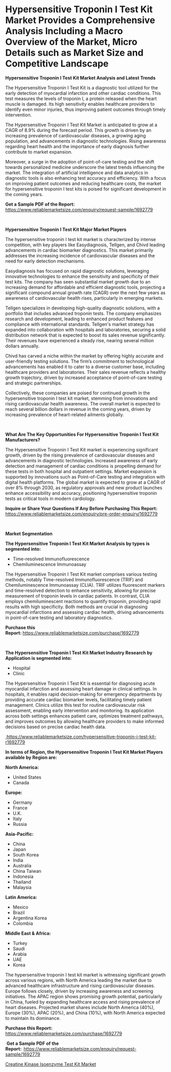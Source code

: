 <p><h1>Hypersensitive Troponin I Test Kit Market Provides a Comprehensive Analysis Including a Macro Overview of the Market, Micro Details such as Market Size and Competitive Landscape</h1></p><p><strong>Hypersensitive Troponin I Test Kit Market Analysis and Latest Trends</strong></p>
<p><p>The Hypersensitive Troponin I Test Kit is a diagnostic tool utilized for the early detection of myocardial infarction and other cardiac conditions. This test measures the levels of troponin I, a protein released when the heart muscle is damaged. Its high sensitivity enables healthcare providers to identify even minor injuries, thus improving patient outcomes through timely intervention.</p><p>The Hypersensitive Troponin I Test Kit Market is anticipated to grow at a CAGR of 8.9% during the forecast period. This growth is driven by an increasing prevalence of cardiovascular diseases, a growing aging population, and advancements in diagnostic technologies. Rising awareness regarding heart health and the importance of early diagnosis further contribute to market expansion. </p><p>Moreover, a surge in the adoption of point-of-care testing and the shift towards personalized medicine underscore the latest trends influencing the market. The integration of artificial intelligence and data analytics in diagnostic tools is also enhancing test accuracy and efficiency. With a focus on improving patient outcomes and reducing healthcare costs, the market for hypersensitive troponin I test kits is poised for significant development in the coming years.</p></p>
<p><strong>Get a Sample PDF of the Report:&nbsp;</strong> <a href="https://www.reliablemarketsize.com/enquiry/request-sample/1692779?utm_campaign=1131&utm_medium=2&utm_source=Github&utm_content=ia&utm_term=08012025&utm_id=hypersensitive-troponin-i-test-kit">https://www.reliablemarketsize.com/enquiry/request-sample/1692779</a></p>
<p>&nbsp;</p>
<p><strong>Hypersensitive Troponin I Test Kit Major Market Players</strong></p>
<p><p>The hypersensitive troponin I test kit market is characterized by intense competition, with key players like Easydiagnosis, Tellgen, and Chivd leading advancements in cardiac biomarker diagnostics. This market primarily addresses the increasing incidence of cardiovascular diseases and the need for early detection mechanisms.</p><p>Easydiagnosis has focused on rapid diagnostic solutions, leveraging innovative technologies to enhance the sensitivity and specificity of their test kits. The company has seen substantial market growth due to an increasing demand for affordable and efficient diagnostic tools, projecting a significant compound annual growth rate (CAGR) over the next few years as awareness of cardiovascular health rises, particularly in emerging markets. </p><p>Tellgen specializes in developing high-quality diagnostic solutions, with a portfolio that includes advanced troponin tests. The company emphasizes research and development, leading to enhanced product features and compliance with international standards. Tellgen's market strategy has expanded into collaboration with hospitals and laboratories, securing a solid distribution network that is expected to boost its sales revenue significantly. Their revenues have experienced a steady rise, nearing several million dollars annually.</p><p>Chivd has carved a niche within the market by offering highly accurate and user-friendly testing solutions. The firm’s commitment to technological advancements has enabled it to cater to a diverse customer base, including healthcare providers and laboratories. Their sales revenue reflects a healthy growth trajectory, driven by increased acceptance of point-of-care testing and strategic partnerships.</p><p>Collectively, these companies are poised for continued growth in the hypersensitive troponin I test kit market, stemming from innovations and rising cardiovascular health awareness. The overall market is expected to reach several billion dollars in revenue in the coming years, driven by increasing prevalence of heart-related ailments globally.</p></p>
<p>&nbsp;</p>
<p><strong>What Are The Key Opportunities For Hypersensitive Troponin I Test Kit Manufacturers?</strong></p>
<p><p>The Hypersensitive Troponin I Test Kit market is experiencing significant growth, driven by the rising prevalence of cardiovascular diseases and advancements in diagnostic technologies. Increased awareness of early detection and management of cardiac conditions is propelling demand for these tests in both hospital and outpatient settings. Market expansion is supported by innovations such as Point-of-Care testing and integration with digital health platforms. The global market is expected to grow at a CAGR of over 8% through 2030, as regulatory approvals and new product launches enhance accessibility and accuracy, positioning hypersensitive troponin tests as critical tools in modern cardiology.</p></p>
<p><strong>Inquire or Share Your Questions If Any Before Purchasing This Report:</strong> <a href="https://www.reliablemarketsize.com/enquiry/pre-order-enquiry/1692779?utm_campaign=1131&utm_medium=2&utm_source=Github&utm_content=ia&utm_term=08012025&utm_id=hypersensitive-troponin-i-test-kit">https://www.reliablemarketsize.com/enquiry/pre-order-enquiry/1692779</a></p>
<p>&nbsp;</p>
<p><strong>Market Segmentation</strong></p>
<p><strong>The Hypersensitive Troponin I Test Kit Market Analysis by types is segmented into:</strong></p>
<p><ul><li>Time-resolved Immunofluorescence</li><li>Chemiluminescence Immunoassay</li></ul></p>
<p><p>The Hypersensitive Troponin I Test Kit market comprises various testing methods, notably Time-resolved Immunofluorescence (TRIF) and Chemiluminescence Immunoassay (CLIA). TRIF utilizes fluorescent markers and time-resolved detection to enhance sensitivity, allowing for precise measurement of troponin levels in cardiac patients. In contrast, CLIA employs chemiluminescent reactions to quantify troponin, providing rapid results with high specificity. Both methods are crucial in diagnosing myocardial infarctions and assessing cardiac health, driving advancements in point-of-care testing and laboratory diagnostics.</p></p>
<p><strong>Purchase this Report:&nbsp;</strong><a href="https://www.reliablemarketsize.com/purchase/1692779?utm_campaign=1131&utm_medium=2&utm_source=Github&utm_content=ia&utm_term=08012025&utm_id=hypersensitive-troponin-i-test-kit">https://www.reliablemarketsize.com/purchase/1692779</a></p>
<p>&nbsp;</p>
<p><strong>The Hypersensitive Troponin I Test Kit Market Industry Research by Application is segmented into:</strong></p>
<p><ul><li>Hospital</li><li>Clinic</li></ul></p>
<p><p>The Hypersensitive Troponin I Test Kit is essential for diagnosing acute myocardial infarction and assessing heart damage in clinical settings. In hospitals, it enables rapid decision-making for emergency departments by providing accurate cardiac biomarker levels, facilitating timely patient management. Clinics utilize this test for routine cardiovascular risk assessment, enabling early intervention and monitoring. Its application across both settings enhances patient care, optimizes treatment pathways, and improves outcomes by allowing healthcare providers to make informed decisions based on precise cardiac health data.</p></p>
<p><a href="https://www.reliablemarketsize.com/hypersensitive-troponin-i-test-kit-r1692779?utm_campaign=1131&utm_medium=2&utm_source=Github&utm_content=ia&utm_term=08012025&utm_id=hypersensitive-troponin-i-test-kit">&nbsp;https://www.reliablemarketsize.com/hypersensitive-troponin-i-test-kit-r1692779</a></p>
<p><strong>In terms of Region, the Hypersensitive Troponin I Test Kit Market Players available by Region are:</strong></p>
<p>
    <p> <strong> North America: </strong>
        <ul>
            <li>United States</li>
            <li>Canada</li>
        </ul>
        </p> 
    <p> <strong> Europe: </strong>
        <ul>
            <li>Germany</li>
            <li>France</li>
            <li>U.K.</li>
            <li>Italy</li>
            <li>Russia</li>
        </ul>
        </p> 
    <p> <strong> Asia-Pacific: </strong>
        <ul>
            <li>China</li>
            <li>Japan</li>
            <li>South Korea</li>
            <li>India</li>
            <li>Australia</li>
            <li>China Taiwan</li>
            <li>Indonesia</li>
            <li>Thailand</li>
            <li>Malaysia</li>
        </ul>
        </p> 
    <p> <strong> Latin America: </strong>
        <ul>
            <li>Mexico</li>
            <li>Brazil</li>
            <li>Argentina Korea</li>
            <li>Colombia</li>
        </ul>
        </p> 
    <p> <strong> Middle East & Africa: </strong>
        <ul>
            <li>Turkey</li>
            <li>Saudi</li>
            <li>Arabia</li>
            <li>UAE</li>
            <li>Korea</li>
        </ul>
    </p>
    </p>
<p><p>The hypersensitive troponin I test kit market is witnessing significant growth across various regions, with North America leading the market due to advanced healthcare infrastructure and rising cardiovascular diseases. Europe follows closely, driven by increasing awareness and screening initiatives. The APAC region shows promising growth potential, particularly in China, fueled by expanding healthcare access and rising prevalence of heart diseases. Projected market shares include North America (40%), Europe (30%), APAC (20%), and China (10%), with North America expected to maintain its dominance.</p></p>
<p><strong>Purchase this Report: </strong><a href="https://www.reliablemarketsize.com/purchase/1692779?utm_campaign=1131&utm_medium=2&utm_source=Github&utm_content=ia&utm_term=08012025&utm_id=hypersensitive-troponin-i-test-kit">https://www.reliablemarketsize.com/purchase/1692779</a></p>
<p>&nbsp;<strong>Get a Sample PDF of the Report:&nbsp;&nbsp;</strong><a href="https://www.reliablemarketsize.com/enquiry/request-sample/1692779?utm_campaign=1131&utm_medium=2&utm_source=Github&utm_content=ia&utm_term=08012025&utm_id=hypersensitive-troponin-i-test-kit">https://www.reliablemarketsize.com/enquiry/request-sample/1692779</a></p>
<p><strong></strong></p>
<p><p><a href="https://github.com/CliffMedina6/Market-Research-Report-List-7/blob/main/creatine-kinase-isoenzyme-test-kit-market.md?utm_campaign=1131&utm_medium=2&utm_source=Github&utm_content=ia&utm_term=08012025&utm_id=hypersensitive-troponin-i-test-kit">Creatine Kinase Isoenzyme Test Kit Market</a></p></p>